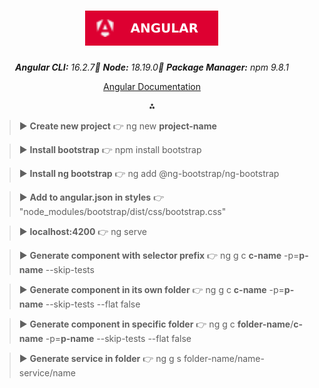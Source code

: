<div align="center">

# ![Angular](ng.svg)

_**Angular CLI:** 16.2.7🔺 **Node:** 18.19.0🔺 **Package Manager:** npm 9.8.1_

[Angular Documentation](https://angular.io/guide/cheatsheet)

⁂

</div>

> ▶ **Create new project** 👉 ng new **project-name**

> ▶ **Install bootstrap** 👉 npm install bootstrap

> ▶ **Install ng bootstrap** 👉 ng add @ng-bootstrap/ng-bootstrap

> ▶ **Add to angular.json in styles** 👉 "node_modules/bootstrap/dist/css/bootstrap.css"

> ▶ **localhost:4200** 👉 ng serve

> ▶ **Generate component with selector prefix** 👉 ng g c **c-name** -p=**p-name** --skip-tests

> ▶ **Generate component in its own folder** 👉 ng g c **c-name** -p=**p-name** --skip-tests --flat false

> ▶ **Generate component in specific folder** 👉 ng g c **folder-name**/**c-name** -p=**p-name** --skip-tests --flat false

> ▶ **Generate service in folder** 👉 ng g s folder-name/name-service/name
